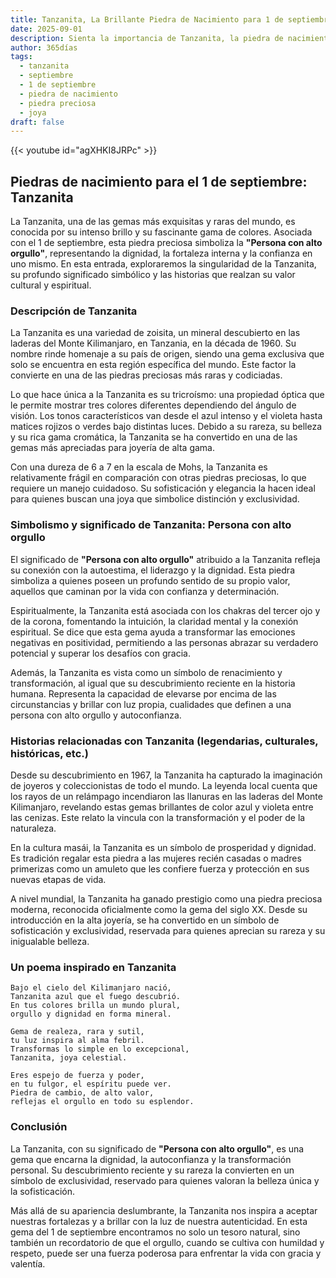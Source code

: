 ```yaml
---
title: Tanzanita, La Brillante Piedra de Nacimiento para 1 de septiembre
date: 2025-09-01
description: Sienta la importancia de Tanzanita, la piedra de nacimiento de 1 de septiembre que simboliza Persona con alto orgullo. Deje que su belleza y significado iluminen su día.
author: 365días
tags:
  - tanzanita
  - septiembre
  - 1 de septiembre
  - piedra de nacimiento
  - piedra preciosa
  - joya
draft: false
---
```


{{< youtube id="agXHKI8JRPc" >}}

## Piedras de nacimiento para el 1 de septiembre: Tanzanita

La Tanzanita, una de las gemas más exquisitas y raras del mundo, es conocida por su intenso brillo y su fascinante gama de colores. Asociada con el 1 de septiembre, esta piedra preciosa simboliza la **"Persona con alto orgullo"**, representando la dignidad, la fortaleza interna y la confianza en uno mismo. En esta entrada, exploraremos la singularidad de la Tanzanita, su profundo significado simbólico y las historias que realzan su valor cultural y espiritual.

### Descripción de Tanzanita

La Tanzanita es una variedad de zoisita, un mineral descubierto en las laderas del Monte Kilimanjaro, en Tanzania, en la década de 1960. Su nombre rinde homenaje a su país de origen, siendo una gema exclusiva que solo se encuentra en esta región específica del mundo. Este factor la convierte en una de las piedras preciosas más raras y codiciadas.

Lo que hace única a la Tanzanita es su tricroísmo: una propiedad óptica que le permite mostrar tres colores diferentes dependiendo del ángulo de visión. Los tonos característicos van desde el azul intenso y el violeta hasta matices rojizos o verdes bajo distintas luces. Debido a su rareza, su belleza y su rica gama cromática, la Tanzanita se ha convertido en una de las gemas más apreciadas para joyería de alta gama.

Con una dureza de 6 a 7 en la escala de Mohs, la Tanzanita es relativamente frágil en comparación con otras piedras preciosas, lo que requiere un manejo cuidadoso. Su sofisticación y elegancia la hacen ideal para quienes buscan una joya que simbolice distinción y exclusividad.

### Simbolismo y significado de Tanzanita: Persona con alto orgullo

El significado de **"Persona con alto orgullo"** atribuido a la Tanzanita refleja su conexión con la autoestima, el liderazgo y la dignidad. Esta piedra simboliza a quienes poseen un profundo sentido de su propio valor, aquellos que caminan por la vida con confianza y determinación.

Espiritualmente, la Tanzanita está asociada con los chakras del tercer ojo y de la corona, fomentando la intuición, la claridad mental y la conexión espiritual. Se dice que esta gema ayuda a transformar las emociones negativas en positividad, permitiendo a las personas abrazar su verdadero potencial y superar los desafíos con gracia.

Además, la Tanzanita es vista como un símbolo de renacimiento y transformación, al igual que su descubrimiento reciente en la historia humana. Representa la capacidad de elevarse por encima de las circunstancias y brillar con luz propia, cualidades que definen a una persona con alto orgullo y autoconfianza.

### Historias relacionadas con Tanzanita (legendarias, culturales, históricas, etc.)

Desde su descubrimiento en 1967, la Tanzanita ha capturado la imaginación de joyeros y coleccionistas de todo el mundo. La leyenda local cuenta que los rayos de un relámpago incendiaron las llanuras en las laderas del Monte Kilimanjaro, revelando estas gemas brillantes de color azul y violeta entre las cenizas. Este relato la vincula con la transformación y el poder de la naturaleza.

En la cultura masái, la Tanzanita es un símbolo de prosperidad y dignidad. Es tradición regalar esta piedra a las mujeres recién casadas o madres primerizas como un amuleto que les confiere fuerza y protección en sus nuevas etapas de vida.

A nivel mundial, la Tanzanita ha ganado prestigio como una piedra preciosa moderna, reconocida oficialmente como la gema del siglo XX. Desde su introducción en la alta joyería, se ha convertido en un símbolo de sofisticación y exclusividad, reservada para quienes aprecian su rareza y su inigualable belleza.

### Un poema inspirado en Tanzanita

```
Bajo el cielo del Kilimanjaro nació,  
Tanzanita azul que el fuego descubrió.  
En tus colores brilla un mundo plural,  
orgullo y dignidad en forma mineral.  

Gema de realeza, rara y sutil,  
tu luz inspira al alma febril.  
Transformas lo simple en lo excepcional,  
Tanzanita, joya celestial.  

Eres espejo de fuerza y poder,  
en tu fulgor, el espíritu puede ver.  
Piedra de cambio, de alto valor,  
reflejas el orgullo en todo su esplendor.  
```

### Conclusión

La Tanzanita, con su significado de **"Persona con alto orgullo"**, es una gema que encarna la dignidad, la autoconfianza y la transformación personal. Su descubrimiento reciente y su rareza la convierten en un símbolo de exclusividad, reservado para quienes valoran la belleza única y la sofisticación.

Más allá de su apariencia deslumbrante, la Tanzanita nos inspira a aceptar nuestras fortalezas y a brillar con la luz de nuestra autenticidad. En esta gema del 1 de septiembre encontramos no solo un tesoro natural, sino también un recordatorio de que el orgullo, cuando se cultiva con humildad y respeto, puede ser una fuerza poderosa para enfrentar la vida con gracia y valentía.